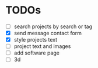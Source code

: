 # TODOs

-   [ ] search projects by search or tag
-   [x] send message contact form
-   [x] style projects text
-   [ ] project text and images
-   [ ] add software page
-   [ ] 3d
